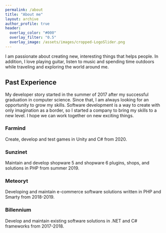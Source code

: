 ```yaml
---
permalink: /about
title: "About me"
layout: archive
author_profile: true
header:
  overlay_color: "#000"
  overlay_filter: "0.5"
  overlay_image: /assets/images/cropped-LogoSlider.png
---
```


I am passionate about creating new, interesting things that helps people. In addition, I love playing guitar, listen to music and spending time outdoors while traveling and exploring the world around me.

## Past Experience

My developer story started in the summer of 2017 after my successful graduation in computer science. Since that, I am always looking for an opportunity to grow my skills. Software development is a way to create with only imagination as a border, so I started a company to bring my skills to a new level. I hope we can work together on new exciting things.

### Farmind
Create, develop and test games in Unity and C# from 2020.

### Sunzinet
Maintain and develop shopware 5 and shopware 6 plugins, shops, and solutions in PHP from summer 2019.

### Meteoryt
Developing and maintain e-commerce software solutions written in PHP and Smarty from 2018-2019.

### Billennium
Develop and maintain existing software solutions in .NET and C# frameworks from 2017-2018.

